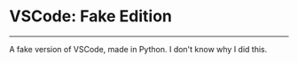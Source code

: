# VSCode: Fake Edition
-------------------------------
A fake version of VSCode, made in Python.
I don't know why I did this.